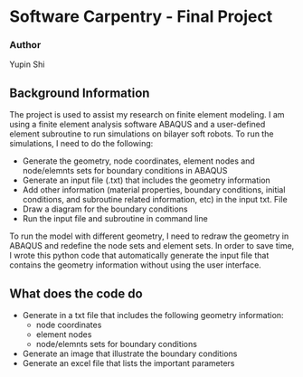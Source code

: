 # Software Carpentry - Final Project

### Author
Yupin Shi

## Background Information
The project is used to assist my research on finite element modeling. I am using a finite element analysis software ABAQUS and a user-defined element subroutine to run simulations on bilayer soft robots. To run the simulations, I need to do the following:
* Generate the geometry, node coordinates, element nodes and node/elemnts sets for boundary conditions in ABAQUS
* Generate an input file (.txt) that includes the geometry information
* Add other information (material properties, boundary conditions, initial conditions, and subroutine related information, etc) in the input txt. File
* Draw a diagram for the boundary conditions
* Run the input file and subroutine in command line

To run the model with different geometry, I need to redraw the geometry in ABAQUS and redefine the node sets and element sets. In order to save time, I wrote this python code that automatically generate the input file that contains the geometry information without using the user interface. 

## What does the code do
* Generate in a txt file that includes the following geometry information:
  * node coordinates
  * element nodes
  * node/elemnts sets for boundary conditions
* Generate an image that illustrate the boundary conditions
* Generate an excel file that lists the important parameters
